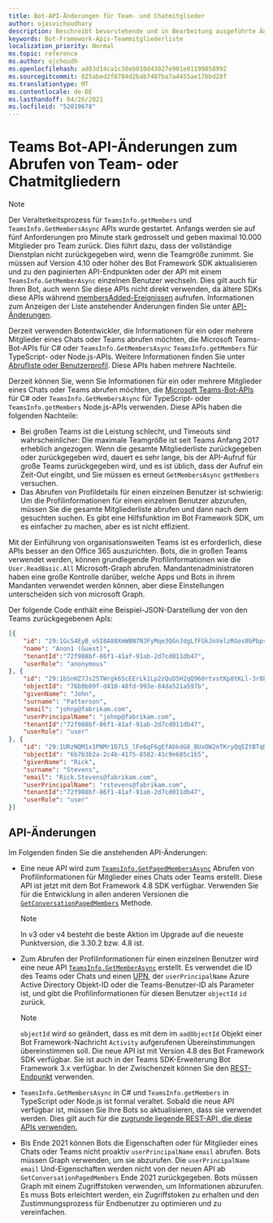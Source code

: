 ```yaml
---
title: Bot-API-Änderungen für Team- und Chatmitglieder
author: ojasvichoudhary
description: Beschreibt bevorstehende und in Bearbeitung ausgeführte Änderungen an den Bot-APIs, die zum Abrufen von Mitgliedern von Teams und Chats verwendet werden.
keywords: Bot-Framework-Apis-Teammitgliederliste
localization_priority: Normal
ms.topic: reference
ms.author: ojchoudh
ms.openlocfilehash: ad03d14ca1c38eb810d43027e901e01199858992
ms.sourcegitcommit: 825abed2f8784d2bab7407ba7a4455ae17bbd28f
ms.translationtype: MT
ms.contentlocale: de-DE
ms.lasthandoff: 04/26/2021
ms.locfileid: "52019678"
---
```

# <a name="teams-bot-api-changes-to-fetch-team-or-chat-members"></a>Teams Bot-API-Änderungen zum Abrufen von Team- oder Chatmitgliedern

>[!NOTE]
> Der Veraltetkeitsprozess für `TeamsInfo.getMembers` und `TeamsInfo.GetMembersAsync` APIs wurde gestartet. Anfangs werden sie auf fünf Anforderungen pro Minute stark gedrosselt und geben maximal 10.000 Mitglieder pro Team zurück. Dies führt dazu, dass der vollständige Dienstplan nicht zurückgegeben wird, wenn die Teamgröße zunimmt.
> Sie müssen auf Version 4.10 oder höher des Bot Framework SDK aktualisieren und zu den paginierten API-Endpunkten oder der API mit einem `TeamsInfo.GetMemberAsync` einzelnen Benutzer wechseln. Dies gilt auch für Ihren Bot, auch wenn Sie diese APIs nicht direkt verwenden, da ältere SDKs diese APIs während [membersAdded-Ereignissen](../bots/how-to/conversations/subscribe-to-conversation-events.md#team-members-added) aufrufen. Informationen zum Anzeigen der Liste anstehender Änderungen finden Sie unter [API-Änderungen](team-chat-member-api-changes.md#api-changes). 

Derzeit verwenden Botentwickler, die Informationen für ein oder mehrere Mitglieder eines Chats oder Teams abrufen möchten, die Microsoft Teams-Bot-APIs für C# oder `TeamsInfo.GetMembersAsync` `TeamsInfo.getMembers` für TypeScript- oder Node.js-APIs. Weitere Informationen finden Sie unter [Abrufliste oder Benutzerprofil](../bots/how-to/get-teams-context.md#fetch-the-roster-or-user-profile). Diese APIs haben mehrere Nachteile.

Derzeit können Sie, wenn Sie Informationen für ein oder mehrere Mitglieder eines Chats oder Teams abrufen möchten, die [Microsoft Teams-Bot-APIs](https://docs.microsoft.com/microsoftteams/platform/bots/how-to/get-teams-context?tabs=dotnet#fetch-the-roster-or-user-profile) für C# oder `TeamsInfo.GetMembersAsync` für TypeScript- oder `TeamsInfo.getMembers` Node.js-APIs verwenden. Diese APIs haben die folgenden Nachteile:

* Bei großen Teams ist die Leistung schlecht, und Timeouts sind wahrscheinlicher: Die maximale Teamgröße ist seit Teams Anfang 2017 erheblich angezogen. Wenn die gesamte Mitgliederliste zurückgegeben oder zurückgegeben wird, dauert es sehr lange, bis der API-Aufruf für große Teams zurückgegeben wird, und es ist üblich, dass der Aufruf ein Zeit-Out eingibt, und Sie müssen es erneut `GetMembersAsync` `getMembers` versuchen.
* Das Abrufen von Profildetails für einen einzelnen Benutzer ist schwierig: Um die Profilinformationen für einen einzelnen Benutzer abzurufen, müssen Sie die gesamte Mitgliederliste abrufen und dann nach dem gesuchten suchen. Es gibt eine Hilfsfunktion im Bot Framework SDK, um es einfacher zu machen, aber es ist nicht effizient.

Mit der Einführung von organisationsweiten Teams ist es erforderlich, diese APIs besser an den Office 365 auszurichten. Bots, die in großen Teams verwendet werden, können grundlegende Profilinformationen wie die `User.ReadBasic.All` Microsoft-Graph abrufen. Mandantenadministratoren haben eine große Kontrolle darüber, welche Apps und Bots in ihrem Mandanten verwendet werden können, aber diese Einstellungen unterscheiden sich von microsoft Graph.

Der folgende Code enthält eine Beispiel-JSON-Darstellung der von den Teams zurückgegebenen ApIs:

```json
[{
    "id": "29:1GcS4EyB_oSI8A88XmWBN7NJFyMqe3QGnJdgLfFGkJnVelzRGos0bPbpsfJjcbAD22bmKc4GMbrY2g4JDrrA8vM06X1-cHHle4zOE6U4ttcc",
    "name": "Anon1 (Guest)",
    "tenantId":"72f988bf-86f1-41af-91ab-2d7cd011db47",
    "userRole": "anonymous"
}, {
    "id": "29:1bSnHZ7Js2STWrgk6ScEErLk1Lp2zQuD5H2qQ960rtvstKp8tKLl-3r8b6DoW0QxZimuTxk_kupZ1DBMpvIQQUAZL-PNj0EORDvRZXy8kvWk",
    "objectId": "76b0b09f-d410-48fd-993e-84da521a597b",
    "givenName": "John",
    "surname": "Patterson",
    "email": "johnp@fabrikam.com",
    "userPrincipalName": "johnp@fabrikam.com",
    "tenantId":"72f988bf-86f1-41af-91ab-2d7cd011db47",
    "userRole": "user"
}, {
    "id": "29:1URzNQM1x1PNMr1D7L5_lFe6qF6gEfAbkdG8_BUxOW2mTKryQqEZtBTqDt10-MghkzjYDuUj4KG6nvg5lFAyjOLiGJ4jzhb99WrnI7XKriCs",
    "objectId": "6b7b3b2a-2c4b-4175-8582-41c9e685c1b5",
    "givenName": "Rick",
    "surname": "Stevens",
    "email": "Rick.Stevens@fabrikam.com",
    "userPrincipalName": "rstevens@fabrikam.com",
    "tenantId":"72f988bf-86f1-41af-91ab-2d7cd011db47",
    "userRole": "user"
}]
```

## <a name="api-changes"></a>API-Änderungen

Im Folgenden finden Sie die anstehenden API-Änderungen:

* Eine neue API wird zum [`TeamsInfo.GetPagedMembersAsync`](https://docs.microsoft.com/microsoftteams/platform/bots/how-to/get-teams-context?tabs=dotnet#fetch-the-roster-or-user-profile) Abrufen von Profilinformationen für Mitglieder eines Chats oder Teams erstellt. Diese API ist jetzt mit dem Bot Framework 4.8 SDK verfügbar. Verwenden Sie für die Entwicklung in allen anderen Versionen die [`GetConversationPagedMembers`](https://docs.microsoft.com/dotnet/api/microsoft.bot.connector.conversationsextensions.getconversationpagedmembersasync?view=botbuilder-dotnet-stable&preserve-view=true) Methode.

    > [!NOTE]
    > In v3 oder v4 besteht die beste Aktion im Upgrade auf die neueste Punktversion, die 3.30.2 bzw. 4.8 ist.

* Zum Abrufen der Profilinformationen für einen einzelnen Benutzer wird eine neue API [`TeamsInfo.GetMemberAsync`](https://docs.microsoft.com/microsoftteams/platform/bots/how-to/get-teams-context?tabs=dotnet#get-single-member-details) erstellt. Es verwendet die ID des Teams oder Chats und einen [UPN,](https://docs.microsoft.com/windows/win32/ad/naming-properties#userprincipalname) der `userPrincipalName` Azure Active Directory Objekt-ID oder die Teams-Benutzer-ID als Parameter ist, und gibt die Profilinformationen für diesen Benutzer `objectId` `id` zurück.

    > [!NOTE]
    > `objectId` wird so geändert, dass es mit dem im `aadObjectId` Objekt einer Bot Framework-Nachricht `Activity` aufgerufenen Übereinstimmungen übereinstimmen soll. Die neue API ist mit Version 4.8 des Bot Framework SDK verfügbar. Sie ist auch in der Teams SDK-Erweiterung Bot Framework 3.x verfügbar. In der Zwischenzeit können Sie den [REST-Endpunkt](https://docs.microsoft.com/microsoftteams/platform/bots/how-to/get-teams-context?tabs=json#get-single-member-details) verwenden.

* `TeamsInfo.GetMembersAsync` in C# und `TeamsInfo.getMembers` in TypeScript oder Node.js ist formal veraltet. Sobald die neue API verfügbar ist, müssen Sie Ihre Bots so aktualisieren, dass sie verwendet werden. Dies gilt auch für die [zugrunde liegende REST-API, die diese APIs verwenden.](https://docs.microsoft.com/microsoftteams/platform/bots/how-to/get-teams-context?tabs=json#tabpanel_CeZOj-G++Q_json)
* Bis Ende 2021 können Bots die Eigenschaften oder für Mitglieder eines Chats oder Teams nicht proaktiv `userPrincipalName` `email` abrufen. Bots müssen Graph verwenden, um sie abzurufen. Die `userPrincipalName` `email` Und-Eigenschaften werden nicht von der neuen API ab `GetConversationPagedMembers` Ende 2021 zurückgegeben. Bots müssen Graph mit einem Zugriffstoken verwenden, um Informationen abzurufen. Es muss Bots erleichtert werden, ein Zugriffstoken zu erhalten und den Zustimmungsprozess für Endbenutzer zu optimieren und zu vereinfachen.
